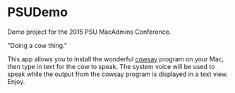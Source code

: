 # PSUDemo
Demo project for the 2015 PSU MacAdmins Conference.

"Doing a cow thing."

This app allows you to install the wonderful [cowsay][1] program on your Mac, then type in text for the cow to speak. The system voice will be used to speak while the output from the cowsay program is displayed in a text view. Enjoy.

[1]: https://en.wikipedia.org/wiki/Cowsay
